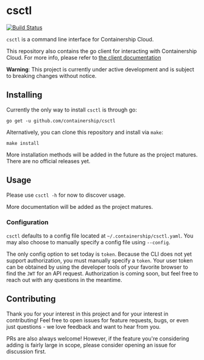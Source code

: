 # csctl

[![Build Status](https://travis-ci.org/containership/csctl.svg?branch=master)](https://travis-ci.org/containership/csctl)

`csctl` is a command line interface for Containership Cloud.

This repository also contains the go client for interacting with Containership Cloud.
For more info, please refer to [the client documentation](cloud/README.md)

**Warning**: This project is currently under active development and is subject to breaking changes without notice.

## Installing

Currently the only way to install `csctl` is through go:

```
go get -u github.com/containership/csctl
```

Alternatively, you can clone this repository and install via `make`:

```
make install
```

More installation methods will be added in the future as the project matures.
There are no official releases yet.

## Usage

Please use `csctl -h` for now to discover usage.

More documentation will be added as the project matures.

### Configuration

`csctl` defaults to a config file located at `~/.containership/csctl.yaml`.
You may also choose to manually specify a config file using `--config`.

The only config option to set today is `token`.
Because the CLI does not yet support authorization, you must manually specify a `token`.
Your user token can be obtained by using the developer tools of your favorite browser to find the `JWT` for an API request.
Authorization is coming soon, but feel free to reach out with any questions in the meantime.

## Contributing

Thank you for your interest in this project and for your interest in contributing!
Feel free to open issues for feature requests, bugs, or even just questions - we love feedback and want to hear from you.

PRs are also always welcome!
However, if the feature you're considering adding is fairly large in scope, please consider opening an issue for discussion first.
